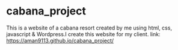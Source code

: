 # cabana_project
This is a website of a cabana resort created by me using html, css, javascript & Wordpress.I create this website for my client. 
link:
https://aman9113.github.io/cabana_project/

